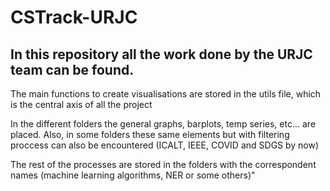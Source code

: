 # CSTrack-URJC

## In this repository all the work done by the URJC team can be found.
The main functions to create visualisations are stored in the utils file, which is the central axis of all the project

In the different folders the general graphs, barplots, temp series, etc... are placed. Also, in some folders these same elements but with filtering proccess can also be encountered (ICALT, IEEE, COVID and SDGS by now)

The rest of the processes are stored in the folders with the correspondent names (machine learning algorithms, NER or some others)"
